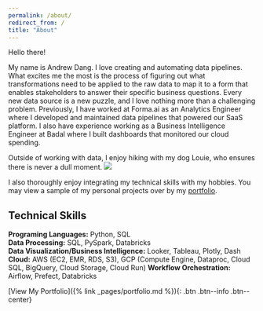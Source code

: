 ```yaml
---
permalink: /about/
redirect_from: /
title: "About"
---
```


Hello there! 

My name is Andrew Dang. I love creating and automating data pipelines. What excites me the most is the process of figuring out what transformations need to be applied to the raw data to map it to a form that enables stakeholders to answer their specific business questions. Every new data source is a new puzzle, and I love nothing more than a challenging problem. Previously, I have worked at Forma.ai as an Analytics Engineer where I developed and maintained data pipelines that powered our SaaS platform. I also have experience working as a Business Intelligence Engineer at Badal where I built dashboards that monitored our cloud spending. 

Outside of working with data, I enjoy hiking with my dog Louie, who ensures there is never a dull moment. 
![](../assets/images/louie.jpg)

I also thoroughly enjoy integrating my technical skills with my hobbies. You may view a sample of my personal projects over by my [portfolio](../portfolio).

## Technical Skills
**Programing Languages:** Python, SQL   
**Data Processing:** SQL, PySpark, Databricks  
**Data Visualization/Business Intelligence:** Looker, Tableau, Plotly, Dash  
**Cloud:** AWS (EC2, EMR, RDS, S3), GCP (Compute Engine, Dataproc, Cloud SQL, BigQuery, Cloud Storage, Cloud Run)
**Workflow Orchestration:** Airflow, Prefect, Databricks

[View My Portfolio]({% link _pages/portfolio.md %}){: .btn .btn--info .btn--center}